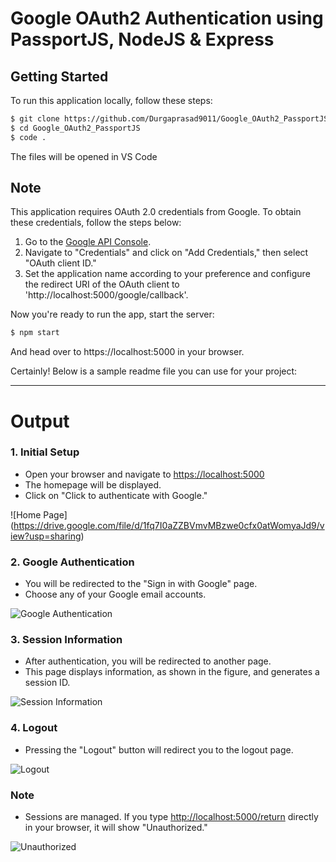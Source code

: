 # Google OAuth2 Authentication using PassportJS, NodeJS & Express

## Getting Started

To run this application locally, follow these steps:

```bash
$ git clone https://github.com/Durgaprasad9011/Google_OAuth2_PassportJS.git
$ cd Google_OAuth2_PassportJS
$ code .
```
The files will be opened in VS Code

## Note

This application requires OAuth 2.0 credentials from Google. To obtain these credentials, follow the steps below:

1. Go to the [Google API Console](https://console.cloud.google.com/apis/dashboard?project=notify-app-c3242).
2. Navigate to "Credentials" and click on "Add Credentials," then select "OAuth client ID."
3. Set the application name according to your preference and configure the redirect URI of the OAuth client to 'http://localhost:5000/google/callback'.

Now you're ready to run the app, start the server:

```bash
$ npm start
```
And head over to https://localhost:5000 in your browser.



Certainly! Below is a sample readme file you can use for your project:

---



# Output


### 1. Initial Setup

- Open your browser and navigate to [https://localhost:5000](https://localhost:5000)
- The homepage will be displayed.
- Click on "Click to authenticate with Google."

![Home Page] (https://drive.google.com/file/d/1fq7I0aZZBVmvMBzwe0cfx0atWomyaJd9/view?usp=sharing)

### 2. Google Authentication

- You will be redirected to the "Sign in with Google" page.
- Choose any of your Google email accounts.

![Google Authentication](https://drive.google.com/file/d/17MIn9qzY-SndOwiOTJ_biSngNV6dbYAt/view?usp=sharing)

### 3. Session Information

- After authentication, you will be redirected to another page.
- This page displays information, as shown in the figure, and generates a session ID.

![Session Information](https://drive.google.com/file/d/1KRBXEsXHy7AiloyqN28msHxs9cNkhreZ/view?usp=sharing)

### 4. Logout

- Pressing the "Logout" button will redirect you to the logout page.

![Logout](https://drive.google.com/file/d/1NWRDftVOFGG5y44zVrDuNq5_TVbnqf29/view?usp=sharing)

### Note

- Sessions are managed. If you type [http://localhost:5000/return](http://localhost:5000/return) directly in your browser, it will show "Unauthorized."

![Unauthorized](https://drive.google.com/file/d/1EyM27c84w0ANfySkm8xoWnhiBSvbmN1k/view?usp=sharing)

